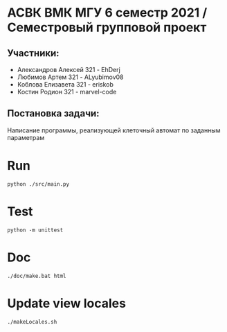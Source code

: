 АСВК ВМК МГУ 6 семестр 2021 / Семестровый групповой проект
==========================================================

Участники:
----------
* Александров Алексей    321 - EhDerj
* Любимов Артем          321 - ALyubimov08
* Коблова Елизавета      321 - eriskob
* Костин Родион          321 - marvel-code

Постановка задачи:
-----------------------
Написание программы, реализующей клеточный автомат по заданным параметрам

# Run
`python ./src/main.py`

# Test
`python -m unittest`

# Doc
`./doc/make.bat html`

# Update view locales
`./makeLocales.sh`
